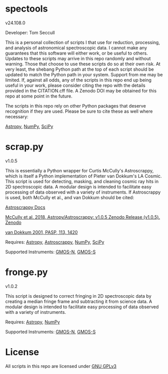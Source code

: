 # spectools

v24.108.0

Developer:    Tom Seccull

This is a personal collection of scripts I that use for reduction, processing, 
and analysis of astronomical spectroscopic data. I cannot make any guarantees 
that this software will either work, or be useful to others. Updates to these 
scripts may arrive in this repo randomly and without warning. Those that 
choose to use these scripts do so at their own risk. At very least, the 
shebang Python path at the top of each script should be updated to match the 
Python path in your system. Support from me may be limited. If, against all 
odds, any of the scripts in this repo end up being useful in your work, please 
consider citing the repo with the details provided in the CITATION.cff file. A
Zenodo DOI may be obtained for this repo at some point in the future.

The scripts in this repo rely on other Python packages that deserve recognition if they are used.
Please be sure to cite these as well where necessary:

[Astropy](https://www.astropy.org/acknowledging.html), [NumPy](https://numpy.org/citing-numpy/), [SciPy](https://scipy.org/citing-scipy/)


# scrap.py

v1.0.5

This is essentially a Python wrapper for Curtis McCully's Astroscrappy, which is itself a Python implementation
of Pieter van Dokkum's LA Cosmic. This script is used for detecting, masking, and cleaning cosmic ray hits in
2D spectroscopic data. A modular design is intended to facilitate easy processing of data observed with a variety
of instruments. If Astroscrappy is used, both McCully et al., and van Dokkum should be cited:

[Astroscrappy Docs](https://astroscrappy.readthedocs.io/en/latest/index.html)

[McCully et al. 2018, Astropy/Astroscrappy: v1.0.5 Zenodo Release (v1.0.5). Zenodo](https://doi.org/10.5281/zenodo.1482019)

[van Dokkum 2001, PASP, 113, 1420](https://doi.org/10.1086/323894)

Requires: [Astropy](https://www.astropy.org/), [Astroscrappy](https://doi.org/10.5281/zenodo.1482019), [NumPy](https://numpy.org/), [SciPy](https://scipy.org/)

Supported Instruments: [GMOS-N](https://www.gemini.edu/instrumentation/gmos), [GMOS-S](https://www.gemini.edu/instrumentation/gmos)


# fronge.py

v1.0.2

This script is designed to correct fringing in 2D spectroscopic data by creating a median fringe frame and subtracting
it from science data. A modular design is intended to facilitate easy processing of data observed with a variety
of instruments.

Requires: [Astropy](https://www.astropy.org/), [NumPy](https://numpy.org/)

Supported Instruments: [GMOS-N](https://www.gemini.edu/instrumentation/gmos), [GMOS-S](https://www.gemini.edu/instrumentation/gmos)


# License
All scripts in this repo are licensed under [GNU GPLv3](https://www.gnu.org/licenses/gpl-3.0.en.html) 
